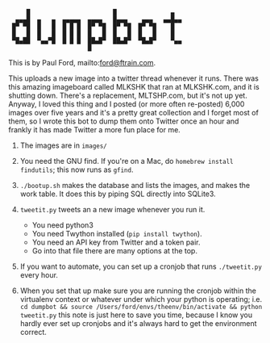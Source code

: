 ```
     █                       █               ▄
  ▄▄▄█  ▄   ▄  ▄▄▄▄▄  ▄▄▄▄   █▄▄▄    ▄▄▄   ▄▄█▄▄
 █▀ ▀█  █   █  █ █ █  █▀ ▀█  █▀ ▀█  █▀ ▀█    █
 █   █  █   █  █ █ █  █   █  █   █  █   █    █
 ▀█▄██  ▀▄▄▀█  █ █ █  ██▄█▀  ██▄█▀  ▀█▄█▀    ▀▄▄
                      █
```

This is by Paul Ford, mailto:ford@ftrain.com.

This uploads a new image into a twitter thread whenever it runs. There
was this amazing imageboard called MLKSHK that ran at MLKSHK.com, and
it is shutting down. There's a replacement, MLTSHP.com, but it's not
up yet. Anyway, I loved this thing and I posted (or more often
re-posted) 6,000 images over five years and it's a pretty great
collection and I forget most of them, so I wrote this bot to dump them
onto Twitter once an hour and frankly it has made Twitter a more fun
place for me.

1. The images are in `images/`

2. You need the GNU find. If you're on a Mac, do `homebrew install findutils`;
this now runs as `gfind`.

3. `./bootup.sh` makes the database and lists the images, and makes
the work table. It does this by piping SQL directly into SQLite3.

4. `tweetit.py` tweets an a new image whenever you run it.
   - You need python3
   - You need Twython installed (`pip install twython`).
   - You need an API key from Twitter and a token pair.
   - Go into that file there are many options at the top.

5. If you want to automate, you can set up a cronjob that runs
`./tweetit.py` every hour.

6. When you set that up make sure you are running the cronjob within
the virtualenv context or whatever under which your python is
operating; i.e. `cd dumpbot && source /Users/ford/envs/theenv/bin/activate && python tweetit.py` this note
is just here to save you time, because I know you hardly ever set
up cronjobs and it's always hard to get the environment correct.

